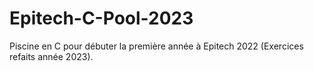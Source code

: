 # Epitech-C-Pool-2023

Piscine en C pour débuter la première année à Epitech 2022 (Exercices refaits année 2023).
